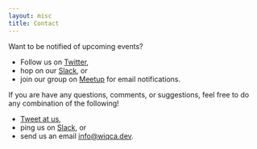 ```yaml
---
layout: misc
title: Contact
---
```


Want to be notified of upcoming events?
- Follow us on [Twitter](https://twitter.com/wiqca), 
- hop on our [Slack](https://join.slack.com/t/wiqca/shared_invite/enQtNzU2NjQ2OTY1NTM4LWJkNTYzOTgyZDliNTU4ZDllYWIxNDQxOWVkYmRkZmVhY2FlMDRmZjQ0M2YwZjBlNDdkZjEwNDQxZDc0NmRiYzc), or
- join our group on [Meetup](https://www.meetup.com/wiqca-sea/) for email notifications.

If you are have any questions, comments, or suggestions, feel free to do any combination of the following!

- [Tweet at us](https://twitter.com/wiqca),
- ping us on [Slack](https://join.slack.com/t/wiqca/shared_invite/enQtNzU2NjQ2OTY1NTM4LWJkNTYzOTgyZDliNTU4ZDllYWIxNDQxOWVkYmRkZmVhY2FlMDRmZjQ0M2YwZjBlNDdkZjEwNDQxZDc0NmRiYzc), or
- send us an email [info@wiqca.dev](mailto:info@wiqca.dev).
<!-- - [file a GitHub issue](https://github.com/wiqca/wiqca.github.io/issues/new). -->
